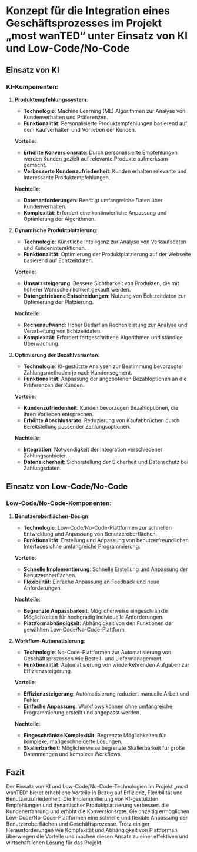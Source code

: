 
# Konzept für die Integration eines Geschäftsprozesses im Projekt „most wanTED“ unter Einsatz von KI und Low-Code/No-Code

## Einsatz von KI

### KI-Komponenten:
1. **Produktempfehlungssystem**:
    - **Technologie**: Machine Learning (ML) Algorithmen zur Analyse von Kundenverhalten und Präferenzen.
    - **Funktionalität**: Personalisierte Produktempfehlungen basierend auf dem Kaufverhalten und Vorlieben der Kunden.
    
    **Vorteile**:
    - **Erhöhte Konversionsrate**: Durch personalisierte Empfehlungen werden Kunden gezielt auf relevante Produkte aufmerksam gemacht.
    - **Verbesserte Kundenzufriedenheit**: Kunden erhalten relevante und interessante Produktempfehlungen.
    
    **Nachteile**:
    - **Datenanforderungen**: Benötigt umfangreiche Daten über Kundenverhalten.
    - **Komplexität**: Erfordert eine kontinuierliche Anpassung und Optimierung der Algorithmen.

2. **Dynamische Produktplatzierung**:
    - **Technologie**: Künstliche Intelligenz zur Analyse von Verkaufsdaten und Kundeninteraktionen.
    - **Funktionalität**: Optimierung der Produktplatzierung auf der Webseite basierend auf Echtzeitdaten.
    
    **Vorteile**:
    - **Umsatzsteigerung**: Bessere Sichtbarkeit von Produkten, die mit höherer Wahrscheinlichkeit gekauft werden.
    - **Datengetriebene Entscheidungen**: Nutzung von Echtzeitdaten zur Optimierung der Platzierung.
    
    **Nachteile**:
    - **Rechenaufwand**: Hoher Bedarf an Rechenleistung zur Analyse und Verarbeitung von Echtzeitdaten.
    - **Komplexität**: Erfordert fortgeschrittene Algorithmen und ständige Überwachung.

3. **Optimierung der Bezahlvarianten**:
    - **Technologie**: KI-gestützte Analysen zur Bestimmung bevorzugter Zahlungsmethoden je nach Kundensegment.
    - **Funktionalität**: Anpassung der angebotenen Bezahloptionen an die Präferenzen der Kunden.
    
    **Vorteile**:
    - **Kundenzufriedenheit**: Kunden bevorzugen Bezahloptionen, die ihren Vorlieben entsprechen.
    - **Erhöhte Abschlussrate**: Reduzierung von Kaufabbrüchen durch Bereitstellung passender Zahlungsoptionen.
    
    **Nachteile**:
    - **Integration**: Notwendigkeit der Integration verschiedener Zahlungsanbieter.
    - **Datensicherheit**: Sicherstellung der Sicherheit und Datenschutz bei Zahlungsdaten.

## Einsatz von Low-Code/No-Code

### Low-Code/No-Code-Komponenten:
1. **Benutzeroberflächen-Design**:
    - **Technologie**: Low-Code/No-Code-Plattformen zur schnellen Entwicklung und Anpassung von Benutzeroberflächen.
    - **Funktionalität**: Erstellung und Anpassung von benutzerfreundlichen Interfaces ohne umfangreiche Programmierung.
    
    **Vorteile**:
    - **Schnelle Implementierung**: Schnelle Erstellung und Anpassung der Benutzeroberflächen.
    - **Flexibilität**: Einfache Anpassung an Feedback und neue Anforderungen.
    
    **Nachteile**:
    - **Begrenzte Anpassbarkeit**: Möglicherweise eingeschränkte Möglichkeiten für hochgradig individuelle Anforderungen.
    - **Plattformabhängigkeit**: Abhängigkeit von den Funktionen der gewählten Low-Code/No-Code-Plattform.

2. **Workflow-Automatisierung**:
    - **Technologie**: No-Code-Plattformen zur Automatisierung von Geschäftsprozessen wie Bestell- und Liefermanagement.
    - **Funktionalität**: Automatisierung von wiederkehrenden Aufgaben zur Effizienzsteigerung.
    
    **Vorteile**:
    - **Effizienzsteigerung**: Automatisierung reduziert manuelle Arbeit und Fehler.
    - **Einfache Anpassung**: Workflows können ohne umfangreiche Programmierung erstellt und angepasst werden.
    
    **Nachteile**:
    - **Eingeschränkte Komplexität**: Begrenzte Möglichkeiten für komplexe, maßgeschneiderte Lösungen.
    - **Skalierbarkeit**: Möglicherweise begrenzte Skalierbarkeit für große Datenmengen und komplexe Workflows.

## Fazit

Der Einsatz von KI und Low-Code/No-Code-Technologien im Projekt „most wanTED“ bietet erhebliche Vorteile in Bezug auf Effizienz, Flexibilität und Benutzerzufriedenheit. Die Implementierung von KI-gestützten Empfehlungen und dynamischer Produktplatzierung verbessert die Kundenerfahrung und erhöht die Konversionsrate. Gleichzeitig ermöglichen Low-Code/No-Code-Plattformen eine schnelle und flexible Anpassung der Benutzeroberflächen und Geschäftsprozesse. Trotz einiger Herausforderungen wie Komplexität und Abhängigkeit von Plattformen überwiegen die Vorteile und machen diesen Ansatz zu einer effektiven und wirtschaftlichen Lösung für das Projekt.

